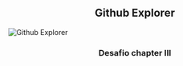 <h2 align="center">
  Github Explorer
</h2>

<img alt="Github Explorer" src="./banner.png" />

<h3 align="center">
  Desafio chapter III
</h3>
